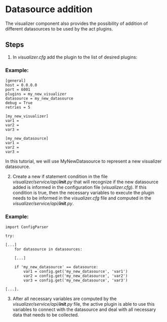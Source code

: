 # Datasource addition
The visualizer component also provides the possibility of addition of different datasources to be used by the act plugins.

## Steps

1. In *visualizer.cfg* add the plugin to the list of desired plugins:

### Example:

```
[general]
host = 0.0.0.0
port = 6001
plugins = my_new_visualizer
datasource = my_new_datasource
debug = True
retries = 5

[my_new_visualizer]
var1 = 
var2 = 
var3 = 

[my_new_datasource]
var1 = 
var2 = 
var3 =
```
In this tutorial, we will use MyNewDatasource to represent a new visualizer datasource.

2. Create a new if statement condition in the file *visualizer/service/api/__init__.py* that will recognize if the new datasource added is informed in the configuration file (*visualizer.cfg*). If this condition is true, then the necessary variables to execute the plugin needs to be informed in the *visualizer.cfg* file and computed in the *visualizer/service/api/__init__.py*.

### Example:

```
import ConfigParser

try:

[...]
    for datasource in datasources:

    [...]

    if 'my_new_datasource' == datasource:
        var1 = config.get('my_new_datasource', 'var1')
        var2 = config.get('my_new_datasource', 'var2')
        var3 = config.get('my_new_datasource', 'var3')

[...].
```

3. After all necessary variables are computed by the *visualizer/service/api/__init__.py* file, the active plugin is able to use this variables to connect with the datasource and deal with all necessary data that needs to be collected.